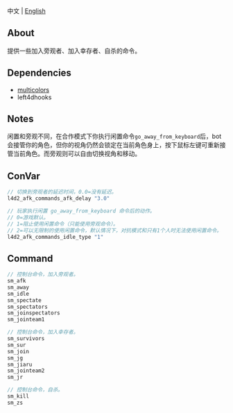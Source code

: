 中文 | [English](./README_EN.md)

## About
提供一些加入旁观者、加入幸存者、自杀的命令。

## Dependencies
- [multicolors](https://github.com/fdxx/l4d2_plugins/tree/main/multicolors)
- left4dhooks

## Notes
闲置和旁观不同，在合作模式下你执行闲置命令`go_away_from_keyboard`后，bot 会接管你的角色，但你的视角仍然会锁定在当前角色身上，按下鼠标左键可重新接管当前角色。而旁观则可以自由切换视角和移动。

## ConVar
```c
// 切换到旁观者的延迟时间，0.0=没有延迟。
l4d2_afk_commands_afk_delay "3.0"

// 玩家执行闲置 go_away_from_keyboard 命令后的动作。
// 0=游戏默认。
// 1=阻止使用闲置命令（只能使用旁观命令）。
// 2=可以无限制的使用闲置命令，默认情况下，对抗模式和只有1个人时无法使用闲置命令。
l4d2_afk_commands_idle_type "1"
```

## Command
```c
// 控制台命令，加入旁观者。
sm_afk
sm_away
sm_idle
sm_spectate
sm_spectators
sm_joinspectators
sm_jointeam1

// 控制台命令，加入幸存者。
sm_survivors
sm_sur
sm_join
sm_jg
sm_jiaru
sm_jointeam2
sm_jr

// 控制台命令，自杀。
sm_kill
sm_zs
```